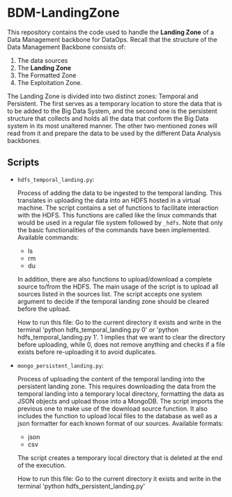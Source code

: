 # BDM-LandingZone

This repository contains the code used to handle the **Landing Zone** of a Data Management backbone for DataOps.
Recall that the structure of the Data Management Backbone consists of:
1. The data sources
2. The **Landing Zone**
3. The Formatted Zone
4. The Exploitation Zone.

The Landing Zone is divided into two distinct zones: Temporal and Persistent.
The first serves as a temporary location to store the data that is to be added to the Big Data System, and the second one is the persistent structure that collects and holds all the data that conform the Big Data system in its most unaltered manner. The other two mentioned zones will read from it and prepare the data to be used by the different Data Analysis backbones.

## Scripts

- `hdfs_temporal_landing.py`:

  Process of adding the data to be ingested to the temporal landing. This translates in uploading the data into an HDFS hosted in a virtual 
  machine.
  The script contains a set of functions to facilitate interaction with the HDFS. This functions are called like the linux commands that would be used in a regular file system followed by `_hdfs`. Note that only the basic functionalities of the commands have been implemented.
  Available commands:
  - ls
  - rm
  - du
    
  In addition, there are also functions to upload/download a complete source to/from the HDFS.
  The main usage of the script is to upload all sources listed in the sources list. The script accepts one system argument to decide if the temporal landing zone should be cleared before the upload.

  How to run this file: 
  Go to the current directory it exists and write in the terminal 'python hdfs_temporal_landing.py 0'
  or  'python hdfs_temporal_landing.py 1'. 1 implies that we want to clear the directory before uploading, while 0, does not remove anything and checks if a file exists before re-uploading it to avoid duplicates.


- `mongo_persistent_landing.py`:

  Process of uploading the content of the temporal landing into the persistent landing zone. This requires downloading the data from the temporal landing into a temporary local directory, formatting the data as JSON objects and upload those into a MongoDB.
  The script imports the previous one to make use of the download source function. It also includes the function to upload local files to the database as well as a json formatter for each known format of our sources.
  Available formats:
  - json
  - csv
    
  The script creates a temporary local directory that is deleted at the end of the execution.

  How to run this file: 
  Go to the current directory it exists and write in the terminal 'python hdfs_persistent_landing.py'